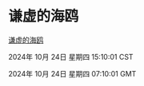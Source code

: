 # 谦虚的海鸥
[谦虚的海鸥](http://219.139.199.238:56308/qxdho/course/base/hotlink/index.php)

2024年 10月 24日 星期四 15:10:01 CST

2024年 10月 24日 星期四 07:10:01 GMT
